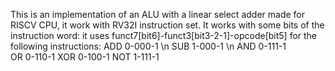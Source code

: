 This is an implementation of an ALU with a linear select adder made for RISCV CPU, it work with RV32I instruction set.
It works with some bits of the instruction word:
it uses funct7[bit6]-funct3[bit3-2-1]-opcode[bit5] for the following instructions:
ADD 0-000-1 \n
SUB 1-000-1 \n
AND 0-111-1    
OR 0-110-1
XOR 0-100-1
NOT 1-111-1
